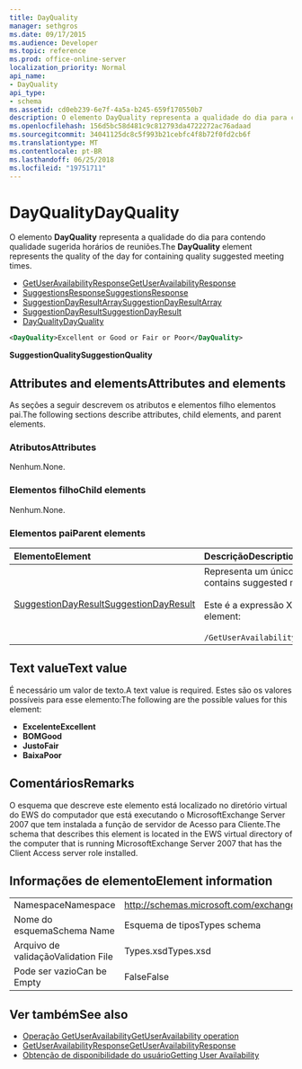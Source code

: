 ```yaml
---
title: DayQuality
manager: sethgros
ms.date: 09/17/2015
ms.audience: Developer
ms.topic: reference
ms.prod: office-online-server
localization_priority: Normal
api_name:
- DayQuality
api_type:
- schema
ms.assetid: cd0eb239-6e7f-4a5a-b245-659f170550b7
description: O elemento DayQuality representa a qualidade do dia para conter os horários de reunião sugerido de qualidade.
ms.openlocfilehash: 156d5bc58d481c9c812793da4722272ac76adaad
ms.sourcegitcommit: 34041125dc8c5f993b21cebfc4f8b72f0fd2cb6f
ms.translationtype: MT
ms.contentlocale: pt-BR
ms.lasthandoff: 06/25/2018
ms.locfileid: "19751711"
---
```

# <a name="dayquality"></a><span data-ttu-id="6209d-103">DayQuality</span><span class="sxs-lookup"><span data-stu-id="6209d-103">DayQuality</span></span>

<span data-ttu-id="6209d-104">O elemento **DayQuality** representa a qualidade do dia para contendo qualidade sugerida horários de reuniões.</span><span class="sxs-lookup"><span data-stu-id="6209d-104">The **DayQuality** element represents the quality of the day for containing quality suggested meeting times.</span></span> 
  
- [<span data-ttu-id="6209d-105">GetUserAvailabilityResponse</span><span class="sxs-lookup"><span data-stu-id="6209d-105">GetUserAvailabilityResponse</span></span>](getuseravailabilityresponse.md)  
- [<span data-ttu-id="6209d-106">SuggestionsResponse</span><span class="sxs-lookup"><span data-stu-id="6209d-106">SuggestionsResponse</span></span>](suggestionsresponse.md) 
- [<span data-ttu-id="6209d-107">SuggestionDayResultArray</span><span class="sxs-lookup"><span data-stu-id="6209d-107">SuggestionDayResultArray</span></span>](suggestiondayresultarray.md)  
- [<span data-ttu-id="6209d-108">SuggestionDayResult</span><span class="sxs-lookup"><span data-stu-id="6209d-108">SuggestionDayResult</span></span>](suggestiondayresult.md) 
- [<span data-ttu-id="6209d-109">DayQuality</span><span class="sxs-lookup"><span data-stu-id="6209d-109">DayQuality</span></span>](dayquality.md)
  
```xml
<DayQuality>Excellent or Good or Fair or Poor</DayQuality>
```

<span data-ttu-id="6209d-110">**SuggestionQuality**</span><span class="sxs-lookup"><span data-stu-id="6209d-110">**SuggestionQuality**</span></span>

## <a name="attributes-and-elements"></a><span data-ttu-id="6209d-111">Attributes and elements</span><span class="sxs-lookup"><span data-stu-id="6209d-111">Attributes and elements</span></span>

<span data-ttu-id="6209d-112">As seções a seguir descrevem os atributos e elementos filho elementos pai.</span><span class="sxs-lookup"><span data-stu-id="6209d-112">The following sections describe attributes, child elements, and parent elements.</span></span>
  
### <a name="attributes"></a><span data-ttu-id="6209d-113">Atributos</span><span class="sxs-lookup"><span data-stu-id="6209d-113">Attributes</span></span>

<span data-ttu-id="6209d-114">Nenhum.</span><span class="sxs-lookup"><span data-stu-id="6209d-114">None.</span></span>
  
### <a name="child-elements"></a><span data-ttu-id="6209d-115">Elementos filho</span><span class="sxs-lookup"><span data-stu-id="6209d-115">Child elements</span></span>

<span data-ttu-id="6209d-116">Nenhum.</span><span class="sxs-lookup"><span data-stu-id="6209d-116">None.</span></span>
  
### <a name="parent-elements"></a><span data-ttu-id="6209d-117">Elementos pai</span><span class="sxs-lookup"><span data-stu-id="6209d-117">Parent elements</span></span>

|<span data-ttu-id="6209d-118">**Elemento**</span><span class="sxs-lookup"><span data-stu-id="6209d-118">**Element**</span></span>|<span data-ttu-id="6209d-119">**Descrição**</span><span class="sxs-lookup"><span data-stu-id="6209d-119">**Description**</span></span>|
|:-----|:-----|
|[<span data-ttu-id="6209d-120">SuggestionDayResult</span><span class="sxs-lookup"><span data-stu-id="6209d-120">SuggestionDayResult</span></span>](suggestiondayresult.md) <br/> |<span data-ttu-id="6209d-121">Representa um único dia que contém os horários de reunião sugeridas.</span><span class="sxs-lookup"><span data-stu-id="6209d-121">Represents a single day that contains suggested meeting times.</span></span>  <br/><br/><span data-ttu-id="6209d-122">Este é a expressão XPath 2.0 para esse elemento:</span><span class="sxs-lookup"><span data-stu-id="6209d-122">The following is the XPath 2.0 expression to this element:</span></span><br/><br/>`/GetUserAvailabilityResponse/SuggestionsResponse/SuggestionDayResultArray/SuggestionDayResult[i]` <br/> |
   
## <a name="text-value"></a><span data-ttu-id="6209d-123">Text value</span><span class="sxs-lookup"><span data-stu-id="6209d-123">Text value</span></span>

<span data-ttu-id="6209d-124">É necessário um valor de texto.</span><span class="sxs-lookup"><span data-stu-id="6209d-124">A text value is required.</span></span> <span data-ttu-id="6209d-125">Estes são os valores possíveis para esse elemento:</span><span class="sxs-lookup"><span data-stu-id="6209d-125">The following are the possible values for this element:</span></span>
  
- <span data-ttu-id="6209d-126">**Excelente**</span><span class="sxs-lookup"><span data-stu-id="6209d-126">**Excellent**</span></span>   
- <span data-ttu-id="6209d-127">**BOM**</span><span class="sxs-lookup"><span data-stu-id="6209d-127">**Good**</span></span>    
- <span data-ttu-id="6209d-128">**Justo**</span><span class="sxs-lookup"><span data-stu-id="6209d-128">**Fair**</span></span>    
- <span data-ttu-id="6209d-129">**Baixa**</span><span class="sxs-lookup"><span data-stu-id="6209d-129">**Poor**</span></span>
    
## <a name="remarks"></a><span data-ttu-id="6209d-130">Comentários</span><span class="sxs-lookup"><span data-stu-id="6209d-130">Remarks</span></span>

<span data-ttu-id="6209d-131">O esquema que descreve este elemento está localizado no diretório virtual do EWS do computador que está executando o MicrosoftExchange Server 2007 que tem instalada a função de servidor de Acesso para Cliente.</span><span class="sxs-lookup"><span data-stu-id="6209d-131">The schema that describes this element is located in the EWS virtual directory of the computer that is running MicrosoftExchange Server 2007 that has the Client Access server role installed.</span></span>
  
## <a name="element-information"></a><span data-ttu-id="6209d-132">Informações de elemento</span><span class="sxs-lookup"><span data-stu-id="6209d-132">Element information</span></span>

|||
|:-----|:-----|
|<span data-ttu-id="6209d-133">Namespace</span><span class="sxs-lookup"><span data-stu-id="6209d-133">Namespace</span></span>  <br/> |http://schemas.microsoft.com/exchange/services/2006/types  <br/> |
|<span data-ttu-id="6209d-134">Nome do esquema</span><span class="sxs-lookup"><span data-stu-id="6209d-134">Schema Name</span></span>  <br/> |<span data-ttu-id="6209d-135">Esquema de tipos</span><span class="sxs-lookup"><span data-stu-id="6209d-135">Types schema</span></span>  <br/> |
|<span data-ttu-id="6209d-136">Arquivo de validação</span><span class="sxs-lookup"><span data-stu-id="6209d-136">Validation File</span></span>  <br/> |<span data-ttu-id="6209d-137">Types.xsd</span><span class="sxs-lookup"><span data-stu-id="6209d-137">Types.xsd</span></span>  <br/> |
|<span data-ttu-id="6209d-138">Pode ser vazio</span><span class="sxs-lookup"><span data-stu-id="6209d-138">Can be Empty</span></span>  <br/> |<span data-ttu-id="6209d-139">False</span><span class="sxs-lookup"><span data-stu-id="6209d-139">False</span></span>  <br/> |
   
## <a name="see-also"></a><span data-ttu-id="6209d-140">Ver também</span><span class="sxs-lookup"><span data-stu-id="6209d-140">See also</span></span>

- [<span data-ttu-id="6209d-141">Operação GetUserAvailability</span><span class="sxs-lookup"><span data-stu-id="6209d-141">GetUserAvailability operation</span></span>](getuseravailability-operation.md)  
- [<span data-ttu-id="6209d-142">GetUserAvailabilityResponse</span><span class="sxs-lookup"><span data-stu-id="6209d-142">GetUserAvailabilityResponse</span></span>](getuseravailabilityresponse.md)
- [<span data-ttu-id="6209d-143">Obtenção de disponibilidade do usuário</span><span class="sxs-lookup"><span data-stu-id="6209d-143">Getting User Availability</span></span>](http://msdn.microsoft.com/library/d4133fcb-9b0f-4e6b-aadf-a389da83516a%28Office.15%29.aspx)

